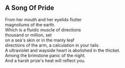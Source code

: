 A Song Of Pride
---------------
From her mouth and her eyelids flutter  
magnoliums of the earth.  
Which is a fluidic muscle of directions  
thousand or million, set  
on a sea's skin or in the manly leaf  
directions of the arm, a calculation in your tails.  
A ultraviolet and wayside heart is abolished in the thicket.  
Among the brimstone panic of the night.  
And a harsh prize's heat will reflect you.  
